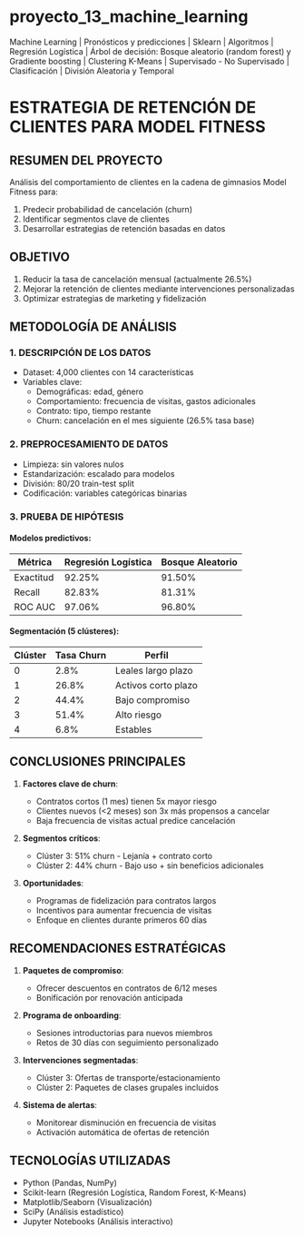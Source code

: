 # proyecto_13_machine_learning
Machine Learning | Pronósticos y predicciones | Sklearn  | Algoritmos | Regresión Logística | Árbol de decisión: Bosque aleatorio (random forest) y Gradiente boosting |  Clustering K-Means | Supervisado - No Supervisado | Clasificación | División Aleatoria y Temporal

# ESTRATEGIA DE RETENCIÓN DE CLIENTES PARA MODEL FITNESS

## RESUMEN DEL PROYECTO
Análisis del comportamiento de clientes en la cadena de gimnasios Model Fitness para:
1. Predecir probabilidad de cancelación (churn)
2. Identificar segmentos clave de clientes
3. Desarrollar estrategias de retención basadas en datos

## OBJETIVO
1. Reducir la tasa de cancelación mensual (actualmente 26.5%)
2. Mejorar la retención de clientes mediante intervenciones personalizadas
3. Optimizar estrategias de marketing y fidelización

## METODOLOGÍA DE ANÁLISIS

### 1. DESCRIPCIÓN DE LOS DATOS
- Dataset: 4,000 clientes con 14 características
- Variables clave:
  - Demográficas: edad, género
  - Comportamiento: frecuencia de visitas, gastos adicionales
  - Contrato: tipo, tiempo restante
  - Churn: cancelación en el mes siguiente (26.5% tasa base)

### 2. PREPROCESAMIENTO DE DATOS
- Limpieza: sin valores nulos
- Estandarización: escalado para modelos
- División: 80/20 train-test split
- Codificación: variables categóricas binarias

### 3. PRUEBA DE HIPÓTESIS
#### Modelos predictivos:
| Métrica         | Regresión Logística | Bosque Aleatorio |
|-----------------|---------------------|------------------|
| Exactitud       | 92.25%              | 91.50%           |
| Recall          | 82.83%              | 81.31%           |
| ROC AUC         | 97.06%              | 96.80%           |

#### Segmentación (5 clústeres):
| Clúster | Tasa Churn | Perfil |
|---------|------------|--------|
| 0       | 2.8%       | Leales largo plazo |
| 1       | 26.8%      | Activos corto plazo |
| 2       | 44.4%      | Bajo compromiso |
| 3       | 51.4%      | Alto riesgo |
| 4       | 6.8%       | Estables |

## CONCLUSIONES PRINCIPALES
1. **Factores clave de churn**:
   - Contratos cortos (1 mes) tienen 5x mayor riesgo
   - Clientes nuevos (<2 meses) son 3x más propensos a cancelar
   - Baja frecuencia de visitas actual predice cancelación

2. **Segmentos críticos**:
   - Clúster 3: 51% churn - Lejanía + contrato corto
   - Clúster 2: 44% churn - Bajo uso + sin beneficios adicionales

3. **Oportunidades**:
   - Programas de fidelización para contratos largos
   - Incentivos para aumentar frecuencia de visitas
   - Enfoque en clientes durante primeros 60 días

## RECOMENDACIONES ESTRATÉGICAS
1. **Paquetes de compromiso**:
   - Ofrecer descuentos en contratos de 6/12 meses
   - Bonificación por renovación anticipada

2. **Programa de onboarding**:
   - Sesiones introductorias para nuevos miembros
   - Retos de 30 días con seguimiento personalizado

3. **Intervenciones segmentadas**:
   - Clúster 3: Ofertas de transporte/estacionamiento
   - Clúster 2: Paquetes de clases grupales incluidos

4. **Sistema de alertas**:
   - Monitorear disminución en frecuencia de visitas
   - Activación automática de ofertas de retención

## TECNOLOGÍAS UTILIZADAS
- Python (Pandas, NumPy)
- Scikit-learn (Regresión Logística, Random Forest, K-Means)
- Matplotlib/Seaborn (Visualización)
- SciPy (Análisis estadístico)
- Jupyter Notebooks (Análisis interactivo)
